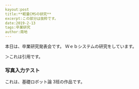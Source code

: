 ```yaml
---
kayout:post
title:**軽量CMSの研究**
excerpt:この部分は抜粋です。
date:2019-2-13
tags:卒業研究
author:南地
---
```


本日は、卒業研究発表会です。
Ｗｅｂシステムの研究をしています。

＞これは引用です。

### 写真入力テスト
これは、基礎ロボット論 3班の作品です。
